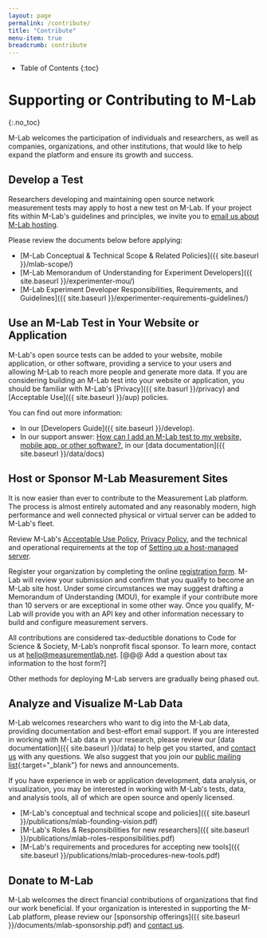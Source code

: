 ```yaml
---
layout: page
permalink: /contribute/
title: "Contribute"
menu-item: true
breadcrumb: contribute
---
```


* Table of Contents
{:toc}

# Supporting or Contributing to M-Lab
{:.no_toc}

M-Lab welcomes the participation of individuals and researchers, as well as companies, organizations, and other institutions, that would like to help expand the platform and ensure its growth and success.

## Develop a Test

Researchers developing and maintaining open source network measurement tests may apply to host a new test on M-Lab. If your project fits within M-Lab's guidelines and principles, we invite you to [email us about M-Lab hosting](mailto:suppport@measurementlab.net).

Please review the documents below before applying:

* [M-Lab Conceptual & Technical Scope & Related Policies]({{ site.baseurl }}/mlab-scope/)
* [M-Lab Memorandum of Understanding for Experiment Developers]({{ site.baseurl }}/experimenter-mou/)
* [M-Lab Experiment Developer Responsibilities, Requirements, and Guidelines]({{ site.baseurl }}/experimenter-requirements-guidelines/)

## Use an M-Lab Test in Your Website or Application

M-Lab's open source tests can be added to your website, mobile application, or other software, providing a service to your users and allowing M-Lab to reach more people and generate more data. If you are considering building an M-Lab test into your website or application, you should be familiar with M-Lab's [Privacy]({{ site.basurl }}/privacy) and [Acceptable Use]({{ site.baseurl }}/aup) policies.

You can find out more information:

* In our [Developers Guide]({{ site.baseurl }}/develop).
* In our support answer: [How can I add an M-Lab test to my website, mobile app, or other software?](https://support.measurementlab.net/help/en-us/5-supporting-or-contributing-to-m-lab/24-how-can-i-add-an-m-lab-test-to-my-website-app-or-other-software), in our [data documentation]({{ site.baseurl }}/data/docs)

## Host or Sponsor M-Lab Measurement Sites

It is now easier than ever to contribute to the Measurement Lab platform.  The process is almost entirely automated and 
any reasonably modern, high performance and well connected physical or virtual server can be added to M-Lab's fleet.

Review M-Lab's [Acceptable Use Policy](https://www.measurementlab.net/aup/), [Privacy Policy](https://www.measurementlab.net/privacy/), and the technical and operational requirements at the top of [Setting up a host-managed server](https://github.com/m-lab/autonode/wiki/Host%E2%80%90managed-Deployments).

Register your organization by completing the online [registration form](https://docs.google.com/forms/d/e/1FAIpQLSejtmZJrW8BPuuhjG4FlGm0fFmN3cW6onvLsCxkd3UnECVd9Q/viewform?usp=dialog).   M-Lab will review your submission and confirm that you qualify to become an M-Lab site host.  Under some circumstances we may suggest drafting a Memorandum of Understanding (MOU), for example if your contribute more than 10 servers or are exceptional in some other way.   Once you qualify, M-Lab will provide you with an API key and other information necessary to build and configure measurement servers.

All contributions are considered tax-deductible donations to Code for Science & Society, M-Lab’s nonprofit fiscal sponsor. To learn more, contact us at [hello@measurementlab.net](mailto:hello@measurementlab.net).    [@@@ Add a question about tax information to the host form?]

Other methods for deploying M-Lab servers are gradually being phased out. 

## Analyze and Visualize M-Lab Data

M-Lab welcomes researchers who want to dig into the M-Lab data, providing documentation and best-effort email support. If you are interested in working with M-Lab data in your research, please review our [data documentation]({{ site.baseurl }}/data) to help get you started, and [contact us](mailto:support@measurementlab.net) with any questions. We also suggest that you join our [public mailing list](https://groups.google.com/a/measurementlab.net/forum/?fromgroups#!forum/discuss){:target="_blank"} for news and announcements.

If you have experience in web or application development, data analysis, or visualization, you may be interested in working with M-Lab's tests, data, and analysis tools, all of which are open source and openly licensed.

* [M-Lab's conceptual and technical scope and policies]({{ site.baseurl }}/publications/mlab-founding-vision.pdf)
* [M-Lab's Roles &amp; Responsibilities for new researchers]({{ site.baseurl }}/publications/mlab-roles-responsibilities.pdf)
* [M-Lab's requirements and procedures for accepting new tools]({{ site.baseurl }}/publications/mlab-procedures-new-tools.pdf)

## Donate to M-Lab

M-Lab welcomes the direct financial contributions of organizations that find our work beneficial. If your organization is interested in supporting the M-Lab platform, please review our [sponsorship offerings]({{ site.baseurl }}/documents/mlab-sponsorship.pdf) and [contact us](mailto:hello@measurementlab.net).
